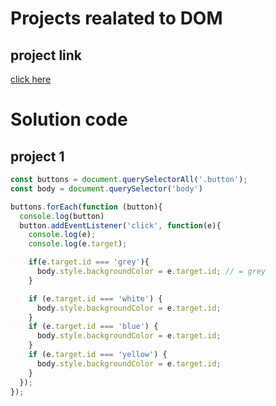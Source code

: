 # Projects realated to DOM

## project link
[click here](https://stackblitz.com/edit/dom-project-ritesh4012?file=index.html)

# Solution code

## project 1

```javascript
const buttons = document.querySelectorAll('.button');
const body = document.querySelector('body')

buttons.forEach(function (button){
  console.log(button)
  button.addEventListener('click', function(e){
    console.log(e);
    console.log(e.target);

    if(e.target.id === 'grey'){
      body.style.backgroundColor = e.target.id; // = grey
    }

    if (e.target.id === 'white') {
      body.style.backgroundColor = e.target.id;
    }
    if (e.target.id === 'blue') {
      body.style.backgroundColor = e.target.id;
    }
    if (e.target.id === 'yellow') {
      body.style.backgroundColor = e.target.id;
    }
  });
});
```